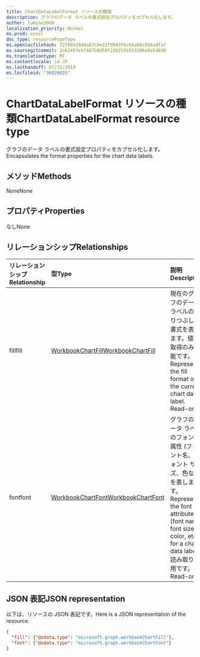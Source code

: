 ```yaml
---
title: ChartDataLabelFormat リソースの種類
description: グラフのデータ ラベルの書式設定プロパティをカプセル化します。
author: lumine2008
localization_priority: Normal
ms.prod: excel
doc_type: resourcePageType
ms.openlocfilehash: 72f9841948a87c0e22f9943f6c66a60c856adfa7
ms.sourcegitcommit: 2c62457e57467b8d50f21b255b553106a9a5d8d6
ms.translationtype: MT
ms.contentlocale: ja-JP
ms.lasthandoff: 07/31/2019
ms.locfileid: "36029835"
---
```

# <a name="chartdatalabelformat-resource-type"></a><span data-ttu-id="fbcf9-103">ChartDataLabelFormat リソースの種類</span><span class="sxs-lookup"><span data-stu-id="fbcf9-103">ChartDataLabelFormat resource type</span></span>

<span data-ttu-id="fbcf9-104">グラフのデータ ラベルの書式設定プロパティをカプセル化します。</span><span class="sxs-lookup"><span data-stu-id="fbcf9-104">Encapsulates the format properties for the chart data labels.</span></span>


## <a name="methods"></a><span data-ttu-id="fbcf9-105">メソッド</span><span class="sxs-lookup"><span data-stu-id="fbcf9-105">Methods</span></span>
<span data-ttu-id="fbcf9-106">None</span><span class="sxs-lookup"><span data-stu-id="fbcf9-106">None</span></span>

## <a name="properties"></a><span data-ttu-id="fbcf9-107">プロパティ</span><span class="sxs-lookup"><span data-stu-id="fbcf9-107">Properties</span></span>
<span data-ttu-id="fbcf9-108">なし</span><span class="sxs-lookup"><span data-stu-id="fbcf9-108">None</span></span>

## <a name="relationships"></a><span data-ttu-id="fbcf9-109">リレーションシップ</span><span class="sxs-lookup"><span data-stu-id="fbcf9-109">Relationships</span></span>
| <span data-ttu-id="fbcf9-110">リレーションシップ</span><span class="sxs-lookup"><span data-stu-id="fbcf9-110">Relationship</span></span> | <span data-ttu-id="fbcf9-111">型</span><span class="sxs-lookup"><span data-stu-id="fbcf9-111">Type</span></span>   |<span data-ttu-id="fbcf9-112">説明</span><span class="sxs-lookup"><span data-stu-id="fbcf9-112">Description</span></span>|
|:---------------|:--------|:----------|
|<span data-ttu-id="fbcf9-113">fill</span><span class="sxs-lookup"><span data-stu-id="fbcf9-113">fill</span></span>|[<span data-ttu-id="fbcf9-114">WorkbookChartFill</span><span class="sxs-lookup"><span data-stu-id="fbcf9-114">WorkbookChartFill</span></span>](chartfill.md)|<span data-ttu-id="fbcf9-p101">現在のグラフのデータ ラベルの塗りつぶしの書式を表します。値の取得のみ可能です。</span><span class="sxs-lookup"><span data-stu-id="fbcf9-p101">Represents the fill format of the current chart data label. Read-only.</span></span>|
|<span data-ttu-id="fbcf9-117">font</span><span class="sxs-lookup"><span data-stu-id="fbcf9-117">font</span></span>|[<span data-ttu-id="fbcf9-118">WorkbookChartFont</span><span class="sxs-lookup"><span data-stu-id="fbcf9-118">WorkbookChartFont</span></span>](chartfont.md)|<span data-ttu-id="fbcf9-119">グラフのデータ ラベルのフォント属性 (フォント名、フォント サイズ、色など) を表します。</span><span class="sxs-lookup"><span data-stu-id="fbcf9-119">Represents the font attributes (font name, font size, color, etc.) for a chart data label.</span></span> <span data-ttu-id="fbcf9-120">読み取り専用です。</span><span class="sxs-lookup"><span data-stu-id="fbcf9-120">Read-only.</span></span>|


## <a name="json-representation"></a><span data-ttu-id="fbcf9-121">JSON 表記</span><span class="sxs-lookup"><span data-stu-id="fbcf9-121">JSON representation</span></span>

<span data-ttu-id="fbcf9-122">以下は、リソースの JSON 表記です。</span><span class="sxs-lookup"><span data-stu-id="fbcf9-122">Here is a JSON representation of the resource.</span></span>

<!--{
  "blockType": "resource",
  "optionalProperties": [],
  "baseType": "microsoft.graph.entity",
  "@odata.type": "microsoft.graph.workbookChartDataLabelFormat"
}-->

```json
{
  "fill": {"@odata.type": "microsoft.graph.workbookChartFill"},
  "font": {"@odata.type": "microsoft.graph.workbookChartFont"}
}
```


<!-- uuid: 8fcb5dbc-d5aa-4681-8e31-b001d5168d79
2015-10-25 14:57:30 UTC -->
<!-- {
  "type": "#page.annotation",
  "description": "ChartDataLabelFormat resource",
  "keywords": "",
  "section": "documentation",
  "tocPath": ""
}-->
